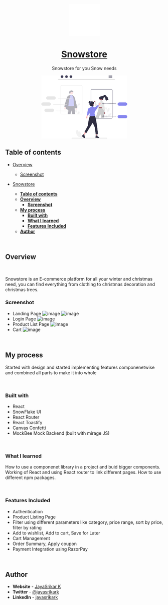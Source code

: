 <div align="center">
  <img src="/src/assets/logo-white.png" height="100" width="100" alt="Snowstore logo"/>
  
# [Snowstore](https://snowstore-react.netlify.app/)

Snowstore for you Snow needs

</div>

<div style="diplay:flex;" align="center">
<img height="200" src="/src/assets/undraw_web_shopping_re_owap.svg"/>
</div>

## **Table of contents**

- [Overview](#overview)

  - [Screenshot](#screenshot)

- [Snowstore](#snowstore)
  - [**Table of contents**](#table-of-contents)
  - [**Overview**](#overview)
    - [**Screenshot**](#screenshot)
  - [**My process**](#my-process)
    - [**Built with**](#built-with)
    - [**What I learned**](#what-i-learned)
    - [**Features Included**](#features-included)
  - [**Author**](#author)

<br />

## **Overview**

<br />

Snowstore is an E-commerce platform for all your winter and christmas need, you can find everything from clothing to christmas decoration and christmas trees.

### **Screenshot**

- Landing Page
  ![image](https://user-images.githubusercontent.com/60209418/154884106-9e1e35b4-d5aa-42a2-a85d-f81ae1e283da.png)
  ![image](https://user-images.githubusercontent.com/60209418/154884134-060e0e1f-bb73-447b-9156-5fb4c02c7a06.png)
- Login Page
  ![image](https://user-images.githubusercontent.com/60209418/154884165-6623e420-da5f-43a2-a174-2064babf6175.png)
- Product List Page
  ![image](https://user-images.githubusercontent.com/60209418/154884221-1f423183-85d9-4984-8309-6f1d1bd76e97.png)
- Cart
  ![image](https://user-images.githubusercontent.com/60209418/154884262-caad0564-d769-401e-b894-d9e0b5441cf1.png)

<br />

## **My process**

Started with design and started implementing features componenetwise and combined all parts to make it into whole

<br />

### **Built with**

- React
- SnowFlake UI
- React Router
- React Toastify
- Canvas Confetti
- MockBee Mock Backend (built with mirage JS)

<br />

### **What I learned**

How to use a componenet library in a project and buid bigger components. Working of React and using React router to link different pages. How to use different npm packages.

<br />

### **Features Included**

- Authentication
- Product Listing Page
- Filter using different parameters like category, price range, sort by price, filter by rating
- Add to wishlist, Add to cart, Save for Later
- Cart Management
- Order Summary, Apply coupon
- Payment Integration using RazorPay

<br />

## **Author**

- **Website** - [JayaSrikar K](https://jayasrikark.netlify.app/)
- **Twitter** - [@jayasrikark](https://twitter.com/jayasrikark)
- **LinkedIn** - [jayasrikark](https://www.linkedin.com/in/jayasrikark/)
